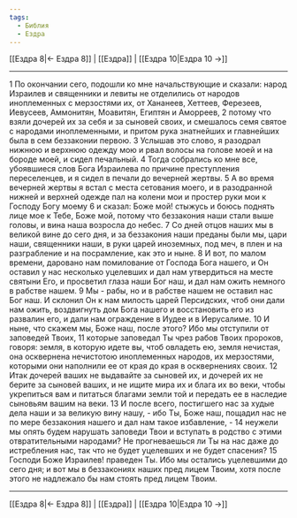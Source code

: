 ```yaml
---
tags:
  - Библия
  - Ездра
---
```

[[Ездра 8|← Ездра 8]] | [[Ездра]] | [[Ездра 10|Ездра 10 →]]

---
1 По окончании сего, подошли ко мне начальствующие и сказали: народ Израилев и священники и левиты не отделились от народов иноплеменных с мерзостями их, от Хананеев, Хеттеев, Ферезеев, Иевусеев, Аммонитян, Моавитян, Египтян и Аморреев,
2 потому что взяли дочерей их за себя и за сыновей своих, и смешалось семя святое с народами иноплеменными, и притом рука знатнейших и главнейших была в сем беззаконии первою.
3 Услышав это слово, я разодрал нижнюю и верхнюю одежду мою и рвал волосы на голове моей и на бороде моей, и сидел печальный.
4 Тогда собрались ко мне все, убоявшиеся слов Бога Израилева по причине преступления переселенцев, и я сидел в печали до вечерней жертвы.
5 А во время вечерней жертвы я встал с места сетования моего, и в разодранной нижней и верхней одежде пал на колени мои и простер руки мои к Господу Богу моему
6 и сказал: Боже мой! стыжусь и боюсь поднять лице мое к Тебе, Боже мой, потому что беззакония наши стали выше головы, и вина наша возросла до небес.
7 Со дней отцов наших мы в великой вине до сего дня, и за беззакония наши преданы были мы, цари наши, священники наши, в руки царей иноземных, под меч, в плен и на разграбление и на посрамление, как это и ныне.
8 И вот, по малом времени, даровано нам помилование от Господа Бога нашего, и Он оставил у нас несколько уцелевших и дал нам утвердиться на месте святыни Его, и просветил глаза наши Бог наш, и дал нам ожить немного в рабстве нашем.
9 Мы - рабы, но и в рабстве нашем не оставил нас Бог наш. И склонил Он к нам милость царей Персидских, чтоб они дали нам ожить, воздвигнуть дом Бога нашего и восстановить его из развалин его, и дали нам ограждение в Иудее и в Иерусалиме.
10 И ныне, что скажем мы, Боже наш, после этого? Ибо мы отступили от заповедей Твоих,
11 которые заповедал Ты чрез рабов Твоих пророков, говоря: земля, в которую идете вы, чтоб овладеть ею, земля нечистая, она осквернена нечистотою иноплеменных народов, их мерзостями, которыми они наполнили ее от края до края в осквернениях своих.
12 Итак дочерей ваших не выдавайте за сыновей их, и дочерей их не берите за сыновей ваших, и не ищите мира их и блага их во веки, чтобы укрепиться вам и питаться благами земли той и передать ее в наследие сыновьям вашим на веки.
13 И после всего, постигшего нас за худые дела наши и за великую вину нашу, - ибо Ты, Боже наш, пощадил нас не по мере беззакония нашего и дал нам такое избавление, -
14 неужели мы опять будем нарушать заповеди Твои и вступать в родство с этими отвратительными народами? Не прогневаешься ли Ты на нас даже до истребления нас, так что не будет уцелевших и не будет спасения?
15 Господи Боже Израилев! праведен Ты. Ибо мы остались уцелевшими до сего дня; и вот мы в беззакониях наших пред лицем Твоим, хотя после этого не надлежало бы нам стоять пред лицем Твоим.

---
[[Ездра 8|← Ездра 8]] | [[Ездра]] | [[Ездра 10|Ездра 10 →]]